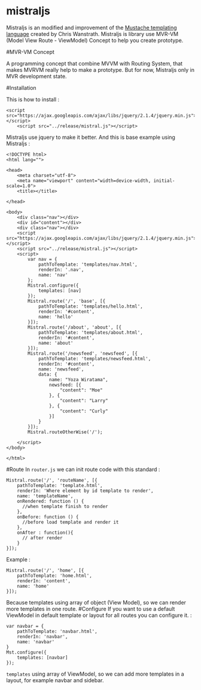 # mistraljs
Mistraljs is an modified and improvement of the [Mustache templating language](http://mustache.github.io/) created by Chris Wanstrath.
Mistraljs is library use MVR-VM (Model View Route - ViewModel) Concept to help you create prototype. 

#MVR-VM Concept

A programming concept that combine MVVM with Routing System, that makes MVRVM really help to make a prototype. But for now, Mistraljs only in MVR development state.

#Installation 

This is how to install :
```
<script src="https://ajax.googleapis.com/ajax/libs/jquery/2.1.4/jquery.min.js"></script>
    <script src="../release/mistral.js"></script>
```
Mistraljs use jquery to make it better. And this is base example using Mistraljs :
```
<!DOCTYPE html>
<html lang="">

<head>
    <meta charset="utf-8">
    <meta name="viewport" content="width=device-width, initial-scale=1.0">
    <title></title>

</head>

<body>
    <div class="nav"></div>
    <div id="content"></div>
    <div class="nav"></div>
    <script src="https://ajax.googleapis.com/ajax/libs/jquery/2.1.4/jquery.min.js"></script>
    <script src="../release/mistral.js"></script>
    <script>
        var nav = {
            pathToTemplate: 'templates/nav.html',
            renderIn: '.nav',
            name: 'nav'
        };
        Mistral.configure({
            templates: [nav]
        });
        Mistral.route('/', 'base', [{
            pathToTemplate: 'templates/hello.html',
            renderIn: '#content',
            name: 'hello'
        }]);
        Mistral.route('/about', 'about', [{
            pathToTemplate: 'templates/about.html',
            renderIn: '#content',
            name: 'about'
        }]);
        Mistral.route('/newsfeed', 'newsfeed', [{
            pathToTemplate: 'templates/newsfeed.html',
            renderIn: '#content',
            name: 'newsfeed',
            data: {
                name: "Yoza Wiratama",
                newsfeed: [{
                    "content": "Moe"
                }, {
                    "content": "Larry"
                }, {
                    "content": "Curly"
                }]
            }
        }]);
        Mistral.routeOtherWise('/');

    </script>
</body>

</html>

```

#Route
In `router.js` we can init route code with this standard :
```
Mistral.route('/', 'routeName', [{
    pathToTemplate: 'template.html',
    renderIn: 'Where element by id template to render',
    name: 'templateName',
    onRendered: function () {
      //when template finish to render
    },
    onBefore: function () {
      //before load template and render it
    },
    onAfter : function(){
      // after render
    }
}]);
```
Example :
```
Mistral.route('/', 'home', [{
    pathToTemplate: 'home.html',
    renderIn: 'content',
    name: 'home'
}]);
```
Because templates using array of object (View Model), so we can render more templates in one route.
#Configure
If you want to use a default ViewModel in default template or layout for all routes you can configure it. :
```
var navbar = {
    pathToTemplate: 'navbar.html',
    renderIn: 'navbar',
    name: 'navbar'
}
Mst.configure({
    templates: [navbar]
});
```
`templates` using array of ViewModel, so we can add more templates in a layout, for example navbar and sidebar.





